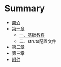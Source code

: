 # Summary

* [简介](README.md)
* [第一章](di-yi-zhang.md)
  * [一、基础教程](di-yi-zhang/yi-3001-ji-chu-jiao-cheng.md)
  * 二、struts配置文件
* 第二章
* 第三章
* [附件](fu-jian.md)

